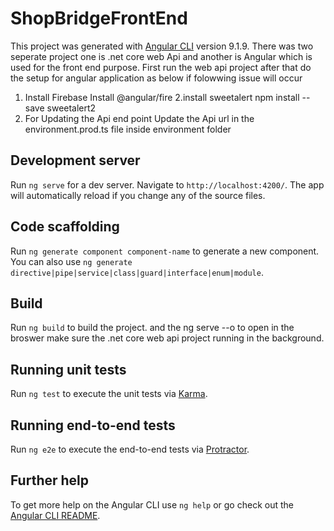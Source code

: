 # ShopBridgeFrontEnd

This project was generated with [Angular CLI](https://github.com/angular/angular-cli) version 9.1.9.
There was two seperate project one is .net core web Api and another is Angular which is used for the front end purpose.
First run the web api project after that do the setup for angular application as below if folowwing issue will occur
1. Install Firebase
 Install @angular/fire
2.install sweetalert 
npm install --save sweetalert2
3. For Updating the Api end point 
  Update the Api url in the environment.prod.ts file inside environment folder 

## Development server

Run `ng serve` for a dev server. Navigate to `http://localhost:4200/`. The app will automatically reload if you change any of the source files.

## Code scaffolding

Run `ng generate component component-name` to generate a new component. You can also use `ng generate directive|pipe|service|class|guard|interface|enum|module`.

## Build

Run `ng build` to build the project. 
and the ng serve --o to open in the broswer make sure the .net core web api project running in the background.
## Running unit tests

Run `ng test` to execute the unit tests via [Karma](https://karma-runner.github.io).

## Running end-to-end tests

Run `ng e2e` to execute the end-to-end tests via [Protractor](http://www.protractortest.org/).

## Further help

To get more help on the Angular CLI use `ng help` or go check out the [Angular CLI README](https://github.com/angular/angular-cli/blob/master/README.md).
